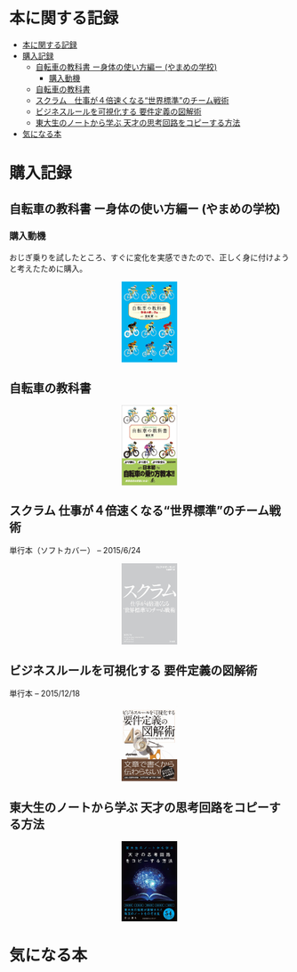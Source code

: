 # 本に関する記録

<!-- @import "[TOC]" {cmd="toc" depthFrom=1 depthTo=6 orderedList=false} -->

<!-- code_chunk_output -->

- [本に関する記録](#本に関する記録)
- [購入記録](#購入記録)
  - [自転車の教科書 ー身体の使い方編ー (やまめの学校)](#自転車の教科書-ー身体の使い方編ー-やまめの学校)
    - [購入動機](#購入動機)
  - [自転車の教科書](#自転車の教科書)
  - [スクラム　仕事が４倍速くなる“世界標準”のチーム戦術](#スクラム-仕事が4倍速くなる世界標準のチーム戦術)
  - [ビジネスルールを可視化する 要件定義の図解術](#ビジネスルールを可視化する-要件定義の図解術)
  - [東大生のノートから学ぶ 天才の思考回路をコピーする方法](#東大生のノートから学ぶ-天才の思考回路をコピーする方法)
- [気になる本](#気になる本)

<!-- /code_chunk_output -->

# 購入記録


## 自転車の教科書 ー身体の使い方編ー (やまめの学校)

### 購入動機

おじぎ乗りを試したところ、すぐに変化を実感できたので、正しく身に付けようと考えたために購入。


<p align="center"><img src='./imgs/20210721070545.png' width='20%' style="display: block; margin: auto;"></p>


## 自転車の教科書

<p align="center"><img src='./imgs/20210721070449.png' width='20%' style="display: block; margin: auto;"></p>



## スクラム 仕事が４倍速くなる“世界標準”のチーム戦術
単行本（ソフトカバー） – 2015/6/24


<p align="center"><img src='./imgs/20210721070706.png' width='20%' style="display: block; margin: auto;"></p>


## ビジネスルールを可視化する 要件定義の図解術
単行本 – 2015/12/18

<p align="center"><img src='./imgs/20210721071004.png' width='20%' style="display: block; margin: auto;"></p>


## 東大生のノートから学ぶ 天才の思考回路をコピーする方法


<p align="center"><img src='./imgs/20210721071151.png' width='20%' style="display: block; margin: auto;"></p>



# 気になる本